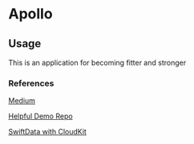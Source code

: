 #  Apollo

## Usage

This is an application for becoming fitter and stronger



### References

[Medium](https://github.com/emptybasket/anothertodo-app/blob/develop/Another%20ToDo%20App/Another%20ToDo%20App/Screens/AddToDoListItemScreen.swift)

[Helpful Demo Repo](https://github.com/gahntpo/SnippetBox-SwiftData/blob/main/SnippetBox/swift%20data/models/Folder.swift)

[SwiftData with CloudKit](https://www.youtube.com/watch?v=un45CkTY5fM)
